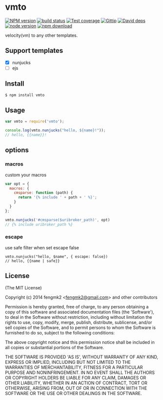 vmto
=======

[![NPM version][npm-image]][npm-url]
[![build status][travis-image]][travis-url]
[![Test coverage][coveralls-image]][coveralls-url]
[![Gittip][gittip-image]][gittip-url]
[![David deps][david-image]][david-url]
[![node version][node-image]][node-url]
[![npm download][download-image]][download-url]

[npm-image]: https://img.shields.io/npm/v/vmto.svg?style=flat-square
[npm-url]: https://npmjs.org/package/vmto
[travis-image]: https://img.shields.io/travis/node-modules/vmto.svg?style=flat-square
[travis-url]: https://travis-ci.org/node-modules/vmto
[coveralls-image]: https://img.shields.io/coveralls/node-modules/vmto.svg?style=flat-square
[coveralls-url]: https://coveralls.io/r/node-modules/vmto?branch=master
[gittip-image]: https://img.shields.io/gittip/fengmk2.svg?style=flat-square
[gittip-url]: https://www.gittip.com/fengmk2/
[david-image]: https://img.shields.io/david/node-modules/vmto.svg?style=flat-square
[david-url]: https://david-dm.org/node-modules/vmto
[node-image]: https://img.shields.io/badge/node.js-%3E=_0.10-green.svg?style=flat-square
[node-url]: http://nodejs.org/download/
[download-image]: https://img.shields.io/npm/dm/vmto.svg?style=flat-square
[download-url]: https://npmjs.org/package/vmto

velocity(vm) to any other templates.

## Support templates

* [x] nunjucks
* [ ] ejs

## Install

```bash
$ npm install vmto
```

## Usage

```js
var vmto = require('vmto');

console.log(vmto.nunjucks("hello, ${name}!"));
// hello, {{name}}!
```

## options

### macros

custom your macros

```js
var opt = {
  macros: {
    cmsparse: function (path) {
      return '{% include ' + path + ' %}';
    }
  }
};

vmto.nunjucks('#cmsparse($uribroker_path)', opt)
// {% include uribroker_path %}
```

### escape

use safe filter when set escape false

```
vmto.nunjucks("hello, $name", { escape: false})
// hello, {{name | safe}}
```

## License

(The MIT License)

Copyright (c) 2014 fengmk2 &lt;fengmk2@gmail.com&gt; and other contributors

Permission is hereby granted, free of charge, to any person obtaining
a copy of this software and associated documentation files (the
'Software'), to deal in the Software without restriction, including
without limitation the rights to use, copy, modify, merge, publish,
distribute, sublicense, and/or sell copies of the Software, and to
permit persons to whom the Software is furnished to do so, subject to
the following conditions:

The above copyright notice and this permission notice shall be
included in all copies or substantial portions of the Software.

THE SOFTWARE IS PROVIDED 'AS IS', WITHOUT WARRANTY OF ANY KIND,
EXPRESS OR IMPLIED, INCLUDING BUT NOT LIMITED TO THE WARRANTIES OF
MERCHANTABILITY, FITNESS FOR A PARTICULAR PURPOSE AND NONINFRINGEMENT.
IN NO EVENT SHALL THE AUTHORS OR COPYRIGHT HOLDERS BE LIABLE FOR ANY
CLAIM, DAMAGES OR OTHER LIABILITY, WHETHER IN AN ACTION OF CONTRACT,
TORT OR OTHERWISE, ARISING FROM, OUT OF OR IN CONNECTION WITH THE
SOFTWARE OR THE USE OR OTHER DEALINGS IN THE SOFTWARE.
